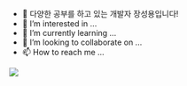 

- 👋 다양한 공부를 하고 있는 개발자 장성용입니다!
- 👀 I’m interested in ...
- 🌱 I’m currently learning ...
- 💞️ I’m looking to collaborate on ...
- 📫 How to reach me ...

<!---
growJ-Developer/growJ-Developer is a ✨ special ✨ repository because its `README.md` (this file) appears on your GitHub profile.
You can click the Preview link to take a look at your changes.
--->

<a href="https://velog.io/@addps5012" target="_blank"><img src="https://img.shields.io/badge/Velog-#FFFFFF?style=flat-square&logo=Velog&logoColor=#1E1E1E"/></a>

